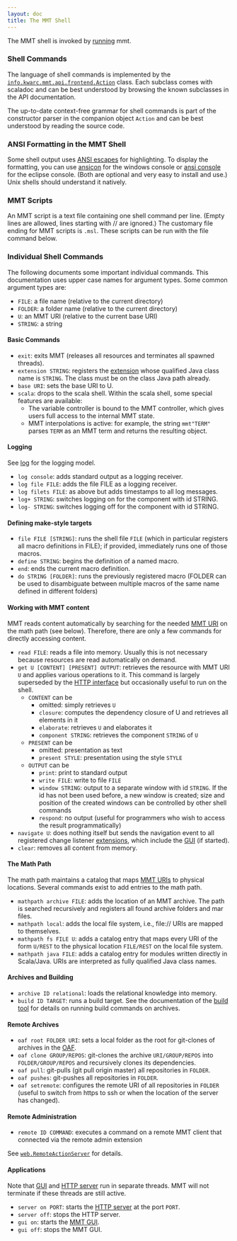 ```yaml
---
layout: doc
title: The MMT Shell
---
```


The MMT shell is invoked by [running](../setup/running) mmt.

### Shell Commands
The language of shell commands is implemented by the [`info.kwarc.mmt.api.frontend.Action`](apidoc://info.kwarc.mmt.api.frontend.Action) class.
Each subclass comes with scaladoc and can be best understood by browsing the known subclasses in the API documentation.

The up-to-date context-free grammar for shell commands is part of the constructor parser in the companion object `Action` and can be best understood by reading the source code.

### ANSI Formatting in the MMT Shell
Some shell output uses [ANSI escapes](https://en.wikipedia.org/wiki/ANSI_escape_code) for highlighting. To display the formatting, you can use [ansicon](https://github.com/adoxa/ansicon) for the windows console or [ansi console](https://web.archive.org/web/20200816075948/http://mihai-nita.net/2013/06/03/eclipse-plugin-ansi-in-console/) for the eclipse console. (Both are optional and very easy to install and use.) Unix shells should understand it natively.

### MMT Scripts
An MMT script is a text file containing one shell command per line. (Empty lines are allowed, lines starting with // are ignored.)
The customary file ending for MMT scripts is `.msl`.
These scripts can be run with the file command below.

### Individual Shell Commands
The following documents some important individual commands.
This documentation uses upper case names for argument types.
Some common argument types are:

* `FILE`: a file name (relative to the current directory)
* `FOLDER`: a folder name (relative to the current directory)
* `U`: an MMT URI (relative to the current base URI)
* `STRING`: a string

#### Basic Commands

* `exit`: exits MMT (releases all resources and terminates all spawned threads).
* `extension STRING`: registers the [extension](../api/extensions/) whose qualified Java class name is `STRING`. The class must be on the class Java path already.
* `base URI`: sets the base URI to U.
* `scala`: drops to the scala shell. Within the scala shell, some special features are available:
  * The variable controller is bound to the MMT controller, which gives users full access to the internal MMT state.
  * MMT interpolations is active: for example, the string `mmt"TERM"` parses `TERM` as an MMT term and returns the resulting object.

#### Logging
See [log](../api/log) for the logging model.

* `log console`: adds standard output as a logging receiver.
* `log file FILE`: adds the file FILE as a logging receiver.
* `log filets FILE`: as above but adds timestamps to all log messages.
* `log+ STRING`: switches logging on for the component with id STRING.
* `log- STRING`: switches logging off for the component with id STRING.

#### Defining make-style targets

* `file FILE [STRING]`: runs the shell file `FILE` (which in particular registers all macro definitions in FILE); if provided, immediately runs one of those macros.
* `define STRING`: begins the definition of a named macro.
* `end`: ends the current macro definition.
* `do STRING [FOLDER]`: runs the previously registered macro (FOLDER can be used to disambiguate between multiple macros of the same name defined in different folders)

#### Working with MMT content
MMT reads content automatically by searching for the needed [MMT URI](../language/uris) on the math path (see below).
Therefore, there are only a few commands for directly accessing content.

* `read FILE`: reads a file into memory. Usually this is not necessary because resources are read automatically on demand.
* `get U [CONTENT] [PRESENT] OUTPUT`: retrieves the resource with MMT URI `U` and applies various operations to it. This command is largely superseded by the [HTTP interface](server) but occasionally useful to run on the shell.
  * `CONTENT` can be
    * omitted: simply retrieves `U`
    * `closure`: computes the dependency closure of U and retrieves all elements in it
    * `elaborate`: retrieves `U` and elaborates it
    * `component STRING`: retrieves the component `STRING` of `U`
  * `PRESENT` can be
    * omitted: presentation as text
    * `present STYLE`: presentation using the style `STYLE`
  * `OUTPUT` can be
    * `print`: print to standard output
    * `write FILE`: write to file `FILE`
    * `window STRING`: output to a separate window with id `STRING`.
        If the id has not been used before, a new window is created; size and position of the created windows can be controlled by other shell commands
    * `respond`: no output (useful for programmers who wish to access the result programmatically)
* `navigate U`: does nothing itself but sends the navigation event to all registered change listener [extensions](../api/extensions/), which include the [GUI](gui) (if started).
* `clear`: removes all content from memory.

#### The Math Path
The math path maintains a catalog that maps [MMT URIs](../language/uris) to physical locations.
Several commands exist to add entries to the math path.

* `mathpath archive FILE`: adds the location of an MMT archive.
The path is searched recursively and registers all found archive folders and mar files.
* `mathpath local`: adds the local file system, i.e., file:// URIs are mapped to themselves.
* `mathpath fs FILE U`: adds a catalog entry that maps every URI of the form `U/REST` to the physical location `FILE/REST` on the local file system.
* `mathpath java FILE`: adds a catalog entry for modules written directly in Scala/Java. URIs are interpreted as fully qualified Java class names.

#### Archives and Building

* `archive ID relational`: loads the relational knowledge into memory.
* `build ID TARGET`: runs a build target. See the documentation of the [build tool](../archives/building) for details on running build commands on archives.

#### Remote Archives

* `oaf root FOLDER URI`: sets a local folder as the root for git-clones of archives in the [OAF](../archives/oaf).
* `oaf clone GROUP/REPOS`: git-clones the archive `URI/GROUP/REPOS` into `FOLDER/GROUP/REPOS` and recursively clones its dependencies.
* `oaf pull`: git-pulls (git pull origin master) all repositories in `FOLDER`.
* `oaf pushes`: git-pushes all repositories in `FOLDER`.
* `oaf setremote`: configures the remote URI of all repositories in `FOLDER` (useful to switch from https to ssh or when the location of the server has changed).

#### Remote Administration

* `remote ID COMMAND`: executes a command on a remote MMT client that connected via the remote admin extension

See [`web.RemoteActionServer`](apidoc://info.kwarc.mmt.api.web.RemoteActionServer) for details.

#### Applications
Note that [GUI](gui) and [HTTP server](server) run in separate threads. MMT will not terminate if these threads are still active.

* `server on PORT`: starts the [HTTP server](server) at the port `PORT`.
* `server off`: stops the HTTP server.
* `gui on`: starts the [MMT GUI](gui).
* `gui off`: stops the MMT GUI. 
